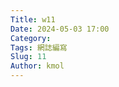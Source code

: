 ```yaml
---
Title: w11
Date: 2024-05-03 17:00
Category:
Tags: 網誌編寫
Slug: 11
Author: kmol
---
```




<!-- PELICAN_END_SUMMARY -->

